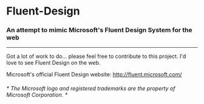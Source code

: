 # Fluent-Design
### An attempt to mimic Microsoft's Fluent Design System for the web

-----

Got a lot of work to do... please feel free to contribute to this project. I'd love to see Fluent Design on the web.

Microsoft's official Fluent Design website: http://fluent.microsoft.com/

###### * *The Microsoft logo and registered trademarks are the property of Microsoft Corporation.* *
